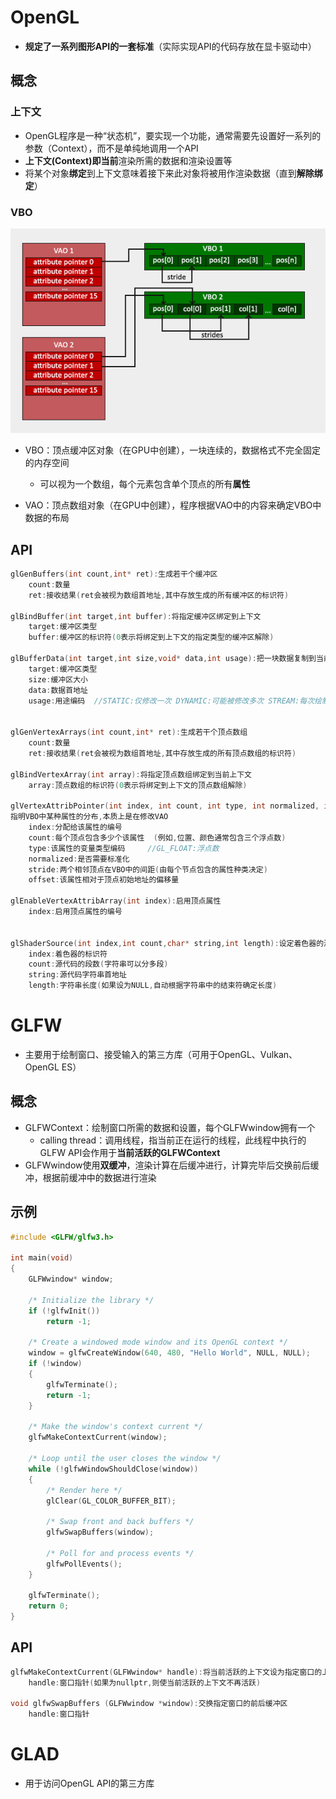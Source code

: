 # OpenGL

- **规定了一系列图形API的一套标准**（实际实现API的代码存放在显卡驱动中）

## 概念

### 上下文

- OpenGL程序是一种“状态机”，要实现一个功能，通常需要先设置好一系列的参数（Context），而不是单纯地调用一个API
- **上下文(Context)**即**当前**渲染所需的数据和渲染设置等
- 将某个对象**绑定**到上下文意味着接下来此对象将被用作渲染数据（直到**解除绑定**）

### VBO

![VAO与VBO](VAO与VBO.png)

- VBO：顶点缓冲区对象（在GPU中创建），一块连续的，数据格式不完全固定的内存空间
  - 可以视为一个数组，每个元素包含单个顶点的所有**属性**

- VAO：顶点数组对象（在GPU中创建），程序根据VAO中的内容来确定VBO中数据的布局

## API

```C++
glGenBuffers(int count,int* ret):生成若干个缓冲区
	count:数量
    ret:接收结果(ret会被视为数组首地址,其中存放生成的所有缓冲区的标识符)

glBindBuffer(int target,int buffer):将指定缓冲区绑定到上下文
    target:缓冲区类型
    buffer:缓冲区的标识符(0表示将绑定到上下文的指定类型的缓冲区解除)

glBufferData(int target,int size,void* data,int usage):把一块数据复制到当前绑定的缓冲区
    target:缓冲区类型
    size:缓冲区大小
    data:数据首地址
    usage:用途编码	//STATIC:仅修改一次 DYNAMIC:可能被修改多次 STREAM:每次绘制都会改变

        
glGenVertexArrays(int count,int* ret):生成若干个顶点数组
    count:数量
    ret:接收结果(ret会被视为数组首地址,其中存放生成的所有顶点数组的标识符)

glBindVertexArray(int array):将指定顶点数组绑定到当前上下文
    array:顶点数组的标识符(0表示将绑定到上下文的顶点数组解除)

glVertexAttribPointer(int index, int count, int type, int normalized, int stride, void* offset):
指明VBO中某种属性的分布,本质上是在修改VAO
	index:分配给该属性的编号
    count:每个顶点包含多少个该属性	(例如,位置、颜色通常包含三个浮点数)
    type:该属性的变量类型编码		//GL_FLOAT:浮点数
    normalized:是否需要标准化
    stride:两个相邻顶点在VBO中的间距(由每个节点包含的属性种类决定)
    offset:该属性相对于顶点初始地址的偏移量
	        
glEnableVertexAttribArray(int index):启用顶点属性
    index:启用顶点属性的编号

        
glShaderSource(int index,int count,char* string,int length):设定着色器的源代码
    index:着色器的标识符
    count:源代码的段数(字符串可以分多段)
    string:源代码字符串首地址
    length:字符串长度(如果设为NULL,自动根据字符串中的结束符确定长度)
```

# GLFW

- 主要用于绘制窗口、接受输入的第三方库（可用于OpenGL、Vulkan、OpenGL ES）

## 概念

- GLFWContext：绘制窗口所需的数据和设置，每个GLFWwindow拥有一个
  - calling thread：调用线程，指当前正在运行的线程，此线程中执行的GLFW API会作用于**当前活跃的GLFWContext**
- GLFWwindow使用**双缓冲**，渲染计算在后缓冲进行，计算完毕后交换前后缓冲，根据前缓冲中的数据进行渲染

## 示例

```c++
#include <GLFW/glfw3.h>

int main(void)
{
    GLFWwindow* window;

    /* Initialize the library */
    if (!glfwInit())
        return -1;

    /* Create a windowed mode window and its OpenGL context */
    window = glfwCreateWindow(640, 480, "Hello World", NULL, NULL);
    if (!window)
    {
        glfwTerminate();
        return -1;
    }

    /* Make the window's context current */
    glfwMakeContextCurrent(window);

    /* Loop until the user closes the window */
    while (!glfwWindowShouldClose(window))
    {
        /* Render here */
        glClear(GL_COLOR_BUFFER_BIT);

        /* Swap front and back buffers */
        glfwSwapBuffers(window);

        /* Poll for and process events */
        glfwPollEvents();
    }

    glfwTerminate();
    return 0;
}
```

## API

```c++
glfwMakeContextCurrent(GLFWwindow* handle):将当前活跃的上下文设为指定窗口的上下文
    handle:窗口指针(如果为nullptr,则使当前活跃的上下文不再活跃)

void glfwSwapBuffers (GLFWwindow *window):交换指定窗口的前后缓冲区
    handle:窗口指针
```

# GLAD

- 用于访问OpenGL API的第三方库
